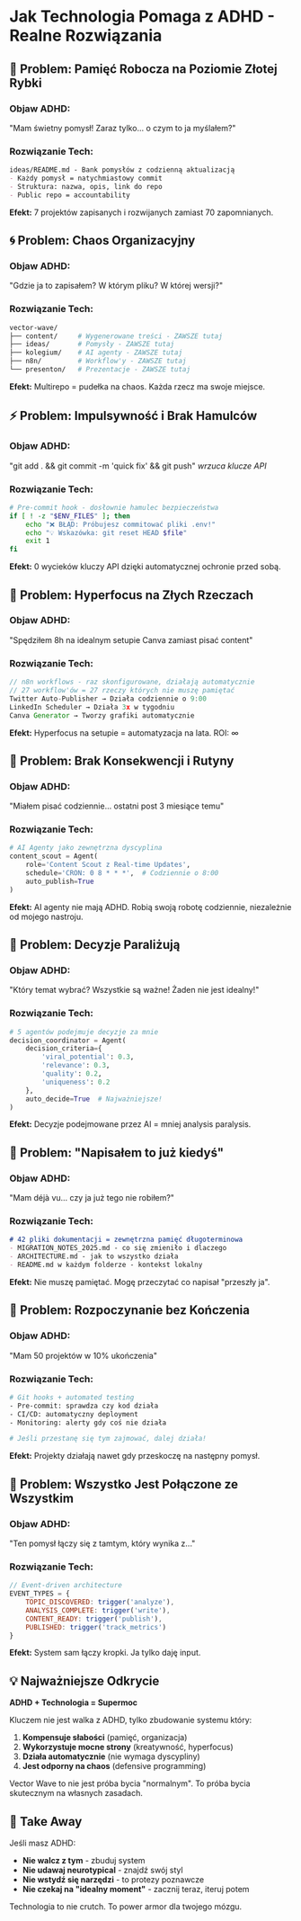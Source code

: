 <!-- dla agenta normalizacji: to jest gotowy pomysł do przeanalizowania jako materiał wejściowy dla kolegium -->

# Jak Technologia Pomaga z ADHD - Realne Rozwiązania

## 🧠 Problem: Pamięć Robocza na Poziomie Złotej Rybki

### Objaw ADHD:
"Mam świetny pomysł! Zaraz tylko... o czym to ja myślałem?"

### Rozwiązanie Tech:
```markdown
ideas/README.md - Bank pomysłów z codzienną aktualizacją
- Każdy pomysł = natychmiastowy commit
- Struktura: nazwa, opis, link do repo
- Public repo = accountability
```

**Efekt:** 7 projektów zapisanych i rozwijanych zamiast 70 zapomnianych.

## 🌀 Problem: Chaos Organizacyjny

### Objaw ADHD:
"Gdzie ja to zapisałem? W którym pliku? W której wersji?"

### Rozwiązanie Tech:
```bash
vector-wave/
├── content/     # Wygenerowane treści - ZAWSZE tutaj
├── ideas/       # Pomysły - ZAWSZE tutaj  
├── kolegium/    # AI agenty - ZAWSZE tutaj
├── n8n/         # Workflow'y - ZAWSZE tutaj
└── presenton/   # Prezentacje - ZAWSZE tutaj
```

**Efekt:** Multirepo = pudełka na chaos. Każda rzecz ma swoje miejsce.

## ⚡ Problem: Impulsywność i Brak Hamulców

### Objaw ADHD:
"git add . && git commit -m 'quick fix' && git push" *wrzuca klucze API*

### Rozwiązanie Tech:
```bash
# Pre-commit hook - dosłownie hamulec bezpieczeństwa
if [ ! -z "$ENV_FILES" ]; then
    echo "❌ BŁĄD: Próbujesz commitować pliki .env!"
    echo "💡 Wskazówka: git reset HEAD $file"
    exit 1
fi
```

**Efekt:** 0 wycieków kluczy API dzięki automatycznej ochronie przed sobą.

## 🎯 Problem: Hyperfocus na Złych Rzeczach

### Objaw ADHD:
"Spędziłem 8h na idealnym setupie Canva zamiast pisać content"

### Rozwiązanie Tech:
```javascript
// n8n workflows - raz skonfigurowane, działają automatycznie
// 27 workflow'ów = 27 rzeczy których nie muszę pamiętać
Twitter Auto-Publisher → Działa codziennie o 9:00
LinkedIn Scheduler → Działa 3x w tygodniu  
Canva Generator → Tworzy grafiki automatycznie
```

**Efekt:** Hyperfocus na setupie = automatyzacja na lata. ROI: ∞

## 🔄 Problem: Brak Konsekwencji i Rutyny

### Objaw ADHD:
"Miałem pisać codziennie... ostatni post 3 miesiące temu"

### Rozwiązanie Tech:
```python
# AI Agenty jako zewnętrzna dyscyplina
content_scout = Agent(
    role='Content Scout z Real-time Updates',
    schedule='CRON: 0 8 * * *',  # Codziennie o 8:00
    auto_publish=True
)
```

**Efekt:** AI agenty nie mają ADHD. Robią swoją robotę codziennie, niezależnie od mojego nastroju.

## 💭 Problem: Decyzje Paraliżują

### Objaw ADHD:
"Który temat wybrać? Wszystkie są ważne! Żaden nie jest idealny!"

### Rozwiązanie Tech:
```python
# 5 agentów podejmuje decyzje za mnie
decision_coordinator = Agent(
    decision_criteria={
        'viral_potential': 0.3,
        'relevance': 0.3,
        'quality': 0.2,
        'uniqueness': 0.2
    },
    auto_decide=True  # Najważniejsze!
)
```

**Efekt:** Decyzje podejmowane przez AI = mniej analysis paralysis.

## 📝 Problem: "Napisałem to już kiedyś"

### Objaw ADHD:
"Mam déjà vu... czy ja już tego nie robiłem?"

### Rozwiązanie Tech:
```markdown
# 42 pliki dokumentacji = zewnętrzna pamięć długoterminowa
- MIGRATION_NOTES_2025.md - co się zmieniło i dlaczego
- ARCHITECTURE.md - jak to wszystko działa
- README.md w każdym folderze - kontekst lokalny
```

**Efekt:** Nie muszę pamiętać. Mogę przeczytać co napisał "przeszły ja".

## 🚀 Problem: Rozpoczynanie bez Kończenia

### Objaw ADHD:
"Mam 50 projektów w 10% ukończenia"

### Rozwiązanie Tech:
```bash
# Git hooks + automated testing
- Pre-commit: sprawdza czy kod działa
- CI/CD: automatyczny deployment
- Monitoring: alerty gdy coś nie działa

# Jeśli przestanę się tym zajmować, dalej działa!
```

**Efekt:** Projekty działają nawet gdy przeskoczę na następny pomysł.

## 🧩 Problem: Wszystko Jest Połączone ze Wszystkim

### Objaw ADHD:
"Ten pomysł łączy się z tamtym, który wynika z..."

### Rozwiązanie Tech:
```javascript
// Event-driven architecture
EVENT_TYPES = {
    TOPIC_DISCOVERED: trigger('analyze'),
    ANALYSIS_COMPLETE: trigger('write'),
    CONTENT_READY: trigger('publish'),
    PUBLISHED: trigger('track_metrics')
}
```

**Efekt:** System sam łączy kropki. Ja tylko daję input.

## 💡 Najważniejsze Odkrycie

**ADHD + Technologia = Supermoc**

Kluczem nie jest walka z ADHD, tylko zbudowanie systemu który:
1. **Kompensuje słabości** (pamięć, organizacja)
2. **Wykorzystuje mocne strony** (kreatywność, hyperfocus)
3. **Działa automatycznie** (nie wymaga dyscypliny)
4. **Jest odporny na chaos** (defensive programming)

Vector Wave to nie jest próba bycia "normalnym". To próba bycia skutecznym na własnych zasadach.

## 🎯 Take Away

Jeśli masz ADHD:
- **Nie walcz z tym** - zbuduj system
- **Nie udawaj neurotypical** - znajdź swój styl
- **Nie wstydź się narzędzi** - to protezy poznawcze
- **Nie czekaj na "idealny moment"** - zacznij teraz, iteruj potem

Technologia to nie crutch. To power armor dla twojego mózgu.